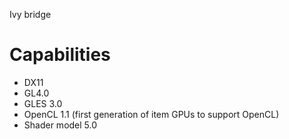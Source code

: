 
Ivy bridge

# Capabilities 

- DX11
- GL4.0
- GLES 3.0
- OpenCL 1.1 (first generation of item GPUs to support OpenCL)
- Shader model 5.0